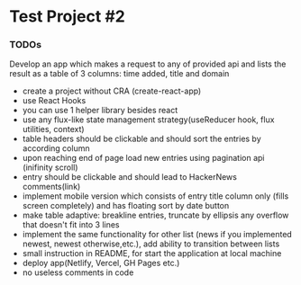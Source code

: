 # Test Project #2

### TODOs

Develop an app which makes a request to any of provided api and lists the result as a table of 3 columns:
time added, title and domain

- create a project without CRA (create-react-app)
- use React Hooks
- you can use 1 helper library besides react
- use any flux-like state management strategy(useReducer hook, flux utilities, context)
- table headers should be clickable and should sort the entries by according column
- upon reaching end of page load new entries using pagination api (inifinity scroll)
- entry should be clickable and should lead to HackerNews comments(link)
- implement mobile version which consists of entry title column only (fills screen completely) and has floating sort by date button
- make table adaptive: breakline entries, truncate by ellipsis any overflow that doesn't fit into 3 lines
- implement the same functionality for other list (news if you implemented newest, newest otherwise,etc.), add ability to transition between lists
- small instruction in README, for start the application at local machine
- deploy app(Netlify, Vercel, GH Pages etc.)
- no useless comments in code
